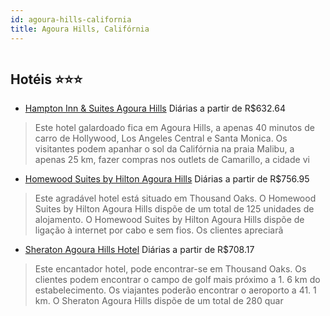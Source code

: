 ```yaml
---
id: agoura-hills-california
title: Agoura Hills, Califórnia
---
```


<center><img src="http://photos.hotelbeds.com/giata/16/163717/163717a_hb_a_001.jpg" alt="" /></center>


## Hotéis ⭐️⭐️⭐️

-    [Hampton Inn & Suites Agoura Hills](https://www.hurb.com/aud/https://www.hurb.com/hoteis/agoura-hills/hampton-inn-suites-agoura-hills-JNP-JP969949?cmp=18055) Diárias a partir de R$632.64
   > Este hotel galardoado fica em Agoura Hills, a apenas 40 minutos de carro de Hollywood, Los Angeles Central e Santa Monica. Os visitantes podem apanhar o sol da Califórnia na praia Malibu, a apenas 25 km, fazer compras nos outlets de Camarillo, a cidade vi
-    [Homewood Suites by Hilton Agoura Hills](https://www.hurb.com/aud/https://www.hurb.com/hoteis/agoura-hills/homewood-suites-by-hilton-agoura-hills-JNP-JP065351?cmp=18055) Diárias a partir de R$756.95
   > Este agradável hotel está situado em Thousand Oaks. O Homewood Suites by Hilton Agoura Hills dispõe de um total de 125 unidades de alojamento. O Homewood Suites by Hilton Agoura Hills dispõe de ligação à internet por cabo e sem fios. Os clientes apreciarã
-    [Sheraton Agoura Hills Hotel](https://www.hurb.com/aud/https://www.hurb.com/hoteis/agoura-hills/sheraton-agoura-hills-hotel-JNP-JP301563?cmp=18055) Diárias a partir de R$708.17
   > Este encantador hotel, pode encontrar-se em Thousand Oaks. Os clientes podem encontrar o campo de golf mais próximo a 1. 6 km do estabelecimento. Os viajantes poderão encontrar o aeroporto a 41. 1 km. O Sheraton Agoura Hills dispõe de um total de 280 quar
